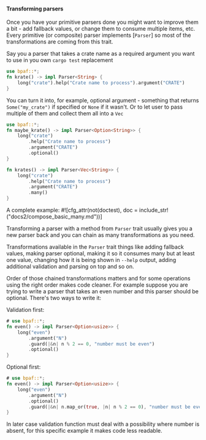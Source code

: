 #### Transforming parsers

Once you have your primitive parsers done you might want to improve them a bit - add fallback
values, or change them to consume multiple items, etc. Every primitive (or composite) parser
implements [`Parser`] so most of the transformations are coming from this trait.

Say you a parser that takes a crate name as a required argument you want to use in you own
`cargo test` replacement

```rust
use bpaf::*;
fn krate() -> impl Parser<String> {
    long("crate").help("Crate name to process").argument("CRATE")
}
```

You can turn it into, for example, optional argument - something that returns
`Some("my_crate")` if specified or `None` if it wasn't. Or to let user to pass multiple
of them and collect them all into a `Vec`


```rust
use bpaf::*;
fn maybe_krate() -> impl Parser<Option<String>> {
    long("crate")
        .help("Crate name to process")
        .argument("CRATE")
        .optional()
}

fn krates() -> impl Parser<Vec<String>> {
    long("crate")
        .help("Crate name to process")
        .argument("CRATE")
        .many()
}
```

A complete example:
#![cfg_attr(not(doctest), doc = include_str!("docs2/compose_basic_many.md"))]

Transforming a parser with a method from `Parser` trait usually gives you a new parser back and
you can chain as many transformations as you need.

Transformations available in the `Parser` trait things like adding fallback values, making
parser optional, making it so it consumes many but at least one value, changing how it is
being shown in `--help` output, adding additional validation and parsing on top and so on.

Order of those chained transformations matters and for some operations using the right order
makes code cleaner. For example suppose you are trying to write a parser that takes an even
number and this parser should be optional. There's two ways to write it:

Validation first:

```rust
# use bpaf::*;
fn even() -> impl Parser<Option<usize>> {
    long("even")
        .argument("N")
        .guard(|&n| n % 2 == 0, "number must be even")
        .optional()
}
```

Optional first:

```rust
# use bpaf::*;
fn even() -> impl Parser<Option<usize>> {
    long("even")
        .argument("N")
        .optional()
        .guard(|&n| n.map_or(true, |n| n % 2 == 0), "number must be even")
}
```

In later case validation function must deal with a possibility where number is absent, for this
specific example it makes code less readable.
